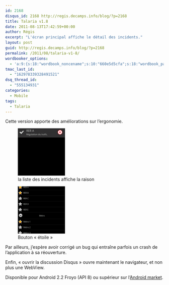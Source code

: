 ```yaml
---
id: 2168
disqus_id: 2168 http://regis.decamps.info/blog/?p=2168
title: Talaria v1.8
date: 2011-08-13T17:42:59+00:00
author: Régis
excerpt: "L'écran principal affiche le détail des incidents."
layout: post
guid: http://regis.decamps.info/blog/?p=2168
permalink: /2011/08/talaria-v1-8/
wordbooker_options:
  - 'a:9:{s:18:"wordbook_noncename";s:10:"660e5d5cfa";s:18:"wordbook_page_post";s:4:"-100";s:18:"wordbook_orandpage";s:1:"2";s:23:"wordbook_default_author";s:1:"1";s:23:"wordbook_extract_length";s:3:"256";s:19:"wordbook_actionlink";s:3:"300";s:18:"wordbook_attribute";s:0:"";s:29:"wordbooker_status_update_text";s:33:"New blog post :  %title% - %link%";s:17:"wordbook_new_post";s:1:"1";}'
tmac_last_id:
  - "162978339328491521"
dsq_thread_id:
  - "555134931"
categories:
  - Mobile
tags:
  - Talaria
---
```

Cette version apporte des améliorations sur l’ergonomie.

<div id='gallery-8' class='gallery galleryid-2168 gallery-columns-3 gallery-size-thumbnail'>
  <figure class='gallery-item'> 
  
  <div class='gallery-icon portrait'>
    <a href='http://regis.decamps.info/blog/2011/08/talaria-v1-8/device_list_with_reason/'><img width="150" height="150" src="/blog/wp-content/uploads/2011/08/device_list_with_reason-150x150.png" class="attachment-thumbnail size-thumbnail" alt="Capture d&#039;écran" aria-describedby="gallery-8-2169" /></a>
  </div><figcaption class='wp-caption-text gallery-caption' id='gallery-8-2169'> la liste des incidents affiche la raison </figcaption></figure><figure class='gallery-item'> 
  
  <div class='gallery-icon portrait'>
    <a href='http://regis.decamps.info/blog/2011/08/talaria-v1-8/device_fav_lignes/'><img width="150" height="150" src="/blog/wp-content/uploads/2011/08/device_fav_lignes-150x150.png" class="attachment-thumbnail size-thumbnail" alt="Capture d&#039;écran" aria-describedby="gallery-8-2170" /></a>
  </div><figcaption class='wp-caption-text gallery-caption' id='gallery-8-2170'> Bouton « étoile » </figcaption></figure>
</div>

Par ailleurs, j’espère avoir corrigé un bug qui entraîne parfois un crash de l’application à sa réouverture.

Enfin, « ouvrir la discussion Disqus » ouvre maintenant le navigateur, et non plus une WebView.

Disponible pour Android 2.2 Froyo (API 8) ou supérieur sur l’[Android market](http://goo.gl/ZPHlR "Android market - Talaria").
